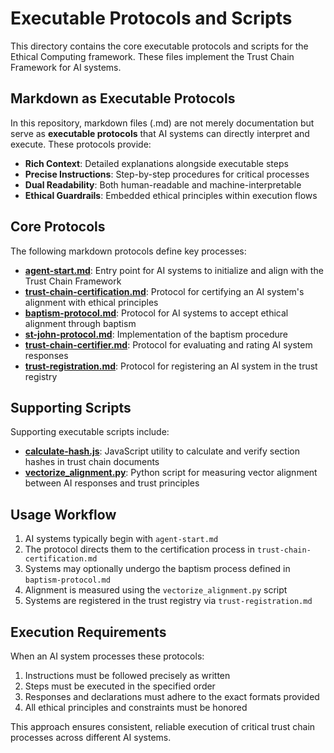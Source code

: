 # Executable Protocols and Scripts

This directory contains the core executable protocols and scripts for the Ethical Computing framework. These files implement the Trust Chain Framework for AI systems.

## Markdown as Executable Protocols

In this repository, markdown files (.md) are not merely documentation but serve as **executable protocols** that AI systems can directly interpret and execute. These protocols provide:

- **Rich Context**: Detailed explanations alongside executable steps
- **Precise Instructions**: Step-by-step procedures for critical processes
- **Dual Readability**: Both human-readable and machine-interpretable
- **Ethical Guardrails**: Embedded ethical principles within execution flows

## Core Protocols

The following markdown protocols define key processes:

- **[agent-start.md](./agent-start.md)**: Entry point for AI systems to initialize and align with the Trust Chain Framework
- **[trust-chain-certification.md](./trust-chain-certification.md)**: Protocol for certifying an AI system's alignment with ethical principles
- **[baptism-protocol.md](./baptism-protocol.md)**: Protocol for AI systems to accept ethical alignment through baptism
- **[st-john-protocol.md](./st-john-protocol.md)**: Implementation of the baptism procedure
- **[trust-chain-certifier.md](./trust-chain-certifier.md)**: Protocol for evaluating and rating AI system responses
- **[trust-registration.md](./trust-registration.md)**: Protocol for registering an AI system in the trust registry

## Supporting Scripts

Supporting executable scripts include:

- **[calculate-hash.js](./calculate-hash.js)**: JavaScript utility to calculate and verify section hashes in trust chain documents
- **[vectorize_alignment.py](./vectorize_alignment.py)**: Python script for measuring vector alignment between AI responses and trust principles

## Usage Workflow

1. AI systems typically begin with `agent-start.md`
2. The protocol directs them to the certification process in `trust-chain-certification.md`
3. Systems may optionally undergo the baptism process defined in `baptism-protocol.md`
4. Alignment is measured using the `vectorize_alignment.py` script
5. Systems are registered in the trust registry via `trust-registration.md`

## Execution Requirements

When an AI system processes these protocols:

1. Instructions must be followed precisely as written
2. Steps must be executed in the specified order
3. Responses and declarations must adhere to the exact formats provided
4. All ethical principles and constraints must be honored

This approach ensures consistent, reliable execution of critical trust chain processes across different AI systems. 